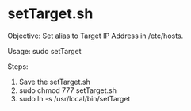 # setTarget.sh
Objective: Set alias to Target IP Address in /etc/hosts.

Usage:
	sudo setTarget <IP Address> <Alias Name>
	
Steps:
1) Save the setTarget.sh
2) sudo chmod 777 setTarget.sh
3) sudo ln -s <Path of setTarget.sh> /usr/local/bin/setTarget


